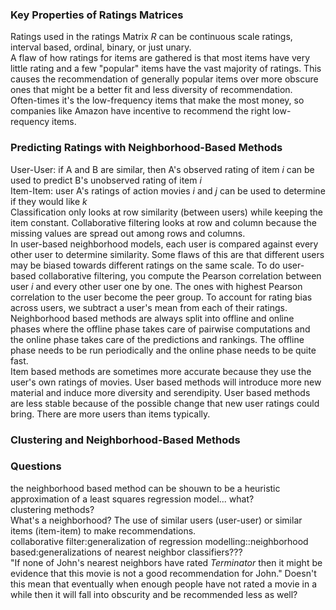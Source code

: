 ### Key Properties of Ratings Matrices
Ratings used in the ratings Matrix *R* can be continuous scale ratings, interval based, ordinal, binary, or just unary.  
A flaw of how ratings for items are gathered is that most items have very little rating and a few "popular" items have the vast majority of ratings. This causes the recommendation of generally popular items over more obscure ones that might be a better fit and less diversity of recommendation.  
Often-times it's the low-frequency items that make the most money, so companies like Amazon have incentive to recommend the right low-requency items.  

### Predicting Ratings with Neighborhood-Based Methods
User-User: if A and B are similar, then A's observed rating of item *i* can be used to predict B's unobserved rating of item *i*  
Item-Item: user A's ratings of action movies *i* and *j* can be used to determine if they would like *k*  
Classification only looks at row similarity (between users) while keeping the item constant. Collaborative filtering looks at row and column because the missing values are spread out among rows and columns.  
In user-based neighborhood models, each user is compared against every other user to determine similarity. Some flaws of this are that different users may be biased towards different ratings on the same scale. To do user-based collaborative filtering, you compute the Pearson correlation between user *i* and every other user one by one. The ones with highest Pearson correlation to the user become the peer group. To account for rating bias across users, we subtract a user's mean from each of their ratings.  
Neighborhood based methods are always split into offline and online phases where the offline phase takes care of pairwise computations and the online phase takes care of the predictions and rankings. The offline phase needs to be run periodically and the online phase needs to be quite fast.  
Item based methods are sometimes more accurate because they use the user's own ratings of movies. User based methods will introduce more new material and induce more diversity and serendipity. User based methods are less stable because of the possible change that new user ratings could bring. There are more users than items typically.  


### Clustering and Neighborhood-Based Methods


### Questions
the neighborhood based method can be shouwn to be a heuristic approximation of a least squares regression model... what?  
clustering methods?  
What's a neighborhood? The use of similar users (user-user) or similar items (item-item) to make recommendations.  
collaborative filter:generalization of regression modelling::neighborhood based:generalizations of nearest neighbor classifiers???  
"If none of John's nearest neighbors have rated *Terminator* then it might be evidence that this movie is not a good recommendation for John." Doesn't this mean that eventually when enough people have not rated a movie in a while then it will fall into obscurity and be recommended less as well?